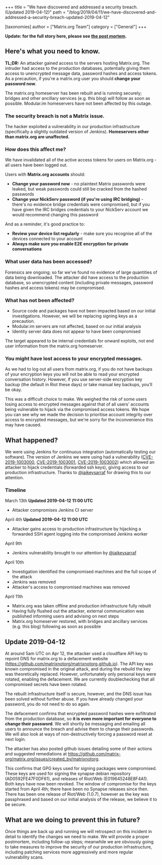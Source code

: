 +++
title = "We have discovered and addressed a security breach. (Updated 2019-04-12)"
path = "/blog/2019/04/11/we-have-discovered-and-addressed-a-security-breach-updated-2019-04-12"

[taxonomies]
author = ["Matrix.org Team"]
category = ["General"]
+++

<b>Update: for the full story here, please see <a href="https://matrix.org/blog/2019/05/08/post-mortem-and-remediations-for-apr-11-security-incident">the post mortem</a>.</b>
<br/>

## Here's what you need to know.

<strong>TL;DR:</strong> An attacker gained access to the servers hosting Matrix.org. The intruder had access to the production databases, potentially giving them access to unencrypted message data, password hashes and access tokens. As a precaution, if you're a matrix.org user you should <strong>change your password now</strong>.

The matrix.org homeserver has been rebuilt and is running securely; bridges and other ancillary services (e.g. this blog) will follow as soon as possible. Modular.im homeservers have not been affected by this outage.

### The security breach is not a Matrix issue.

The hacker exploited a vulnerability in our production infrastructure (specifically a slightly outdated version of Jenkins). <strong>Homeservers other than matrix.org are unaffected.</strong>

### How does this affect me?

We have invalidated all of the active access tokens for users on Matrix.org - all users have been logged out.

Users with <strong>Matrix.org accounts</strong> should:

<ul>
<li><strong>Change your password now</strong> - no plaintext Matrix passwords were leaked, but weak passwords could still be cracked from the hashed passwords</li>
<li><strong>Change your NickServ password (if you're using IRC bridging)</strong> - there's no evidence bridge credentials were compromised, but if you have given the IRC bridges credentials to your NickServ account we would recommend changing this password</li>
</ul>

And as a reminder, it's good practice to:

<ul>
<li><strong>Review your device list regularly</strong> - make sure you recognise all of the devices connected to your account</li>
<li><strong>Always make sure you enable E2E encryption for private conversations</strong></li>
</ul>

### What user data has been accessed?

Forensics are ongoing; so far we've found no evidence of large quantities of data being downloaded. The attacker did have access to the production database, so unencrypted content (including private messages, password hashes and access tokens) may be compromised.

### What has not been affected?

<ul>
<li>Source code and packages have not been impacted based on our initial investigations.  However, we will be replacing signing keys as a precaution.</li>
<li>Modular.im servers are not affected, based on our initial analysis</li>
<li>Identity server data does not appear to have been compromised</li>
</ul>

The target appeared to be internal credentials for onward exploits, not end user information from the matrix.org homeserver.

### You might have lost access to your encrypted messages.

As we had to log out all users from matrix.org, if you do not have backups of your encryption keys you will not be able to read your encrypted conversation history.  However, if you use server-side encryption key backup (the default in Riot these days) or take manual key backups, you’ll be okay. 

This was a difficult choice to make. We weighed the risk of some users losing access to encrypted messages against that of all users' accounts being vulnerable to hijack via the compromised access tokens. We hope you can see why we made the decision to prioritise account integrity over access to encrypted messages, but we're sorry for the inconvenience this may have caused.

## What happened?

We were using Jenkins for continuous integration (automatically testing our software). The version of Jenkins we were using had a vulnerability (<a href="https://nvd.nist.gov/vuln/detail/CVE-2019-1003000">CVE-2019-1003000</a>, <a href="https://nvd.nist.gov/vuln/detail/CVE-2019-1003001">CVE-2019-1003001</a>, <a href="https://nvd.nist.gov/vuln/detail/CVE-2019-1003002">CVE-2019-1003002</a>) which allowed an attacker to hijack credentials (forwarded ssh keys), giving access to our production infrastructure. Thanks to <a href="https://twitter.com/jaikeysarraf">@jaikeysarraf</a> for drawing this to our attention.

### Timeline

March 13th <b>Updated 2019-04-12 11:00 UTC</b>
<ul>
<li>Attacker compromises Jenkins CI server</li>
</ul>

April 4th <b>Updated 2019-04-12 11:00 UTC</b>
<ul>
<li>Attacker gains access to production infrastructure by hijacking a forwarded SSH agent logging into the compromised Jenkins worker</li>
</ul>

April 9th

<ul>
<li>Jenkins vulnerability brought to our attention by <a href="https://twitter.com/jaikeysarraf">@jaikeysarraf</a></li>
</ul>

April 10th

<ul>
<li>Investigation identified the compromised machines and the full scope of the attack</li>
<li>Jenkins was removed</li>
<li>Attacker's access to compromised machines was removed</li>
</ul>

April 11th

<ul>
<li>Matrix.org was taken offline and production infrastructure fully rebuilt</li>
<li>Having fully flushed out the attacker, external communication was published informing users and advising on next steps</li>
<li>Matrix.org homeserver restored, with bridges and ancillary services (e.g. this blog) following as soon as possible</li>
</ul>

## Update 2019-04-12

At around 5am UTC on Apr 12, the attacker used a cloudflare API key to repoint DNS for matrix.org to a defacement website (https://github.com/matrixnotorg/matrixnotorg.github.io).
The API key was known compromised in the original attack, and during the rebuild the key was theoretically replaced.  However, unfortunately
only personal keys were rotated, enabling the defacement.  We are currently doublechecking that all compromised secrets have been rotated.

The rebuilt infrastructure itself is secure, however, and the DNS issue has been solved without further abuse.
If you have already changed your password, you do not need to do so again.

The defacement confirms that encrypted password hashes were exfiltrated from the production database, so <b>it is even more important
for everyone to change their password</b>.  We will shortly be messaging and emailing all users to announce the breach and advise them
to change their passwords.  We will also look at ways of non-destructively forcing a password reset at next login.

The attacker has also posted github issues detailing some of their actions and suggested remediations at
https://github.com/matrix-org/matrix.org/issues/created_by/matrixnotorg.

This confirms that GPG keys used for signing packages were compromised.  These keys are used for signing
the synapse debian repository (AD0592FE47F0DF61), and releases of Riot/Web (E019645248E8F4A1).
Both keys have now been revoked.  The window of compromise for the keys started from April 4th; there have
been no Synapse releases since then.  There has been one release of Riot/Web (1.0.7), however as the key
was passphrased and based on our initial analysis of the release, we believe it to be secure.

## What are we doing to prevent this in future?

Once things are back up and running we will retrospect on this incident in detail to identify the changes we need to make. We will provide a proper postmortem, including follow-up steps; meanwhile we are obviously going to take measures to improve the security of our production infrastructure, including patching services more aggressively and more regular vulnerability scans.
